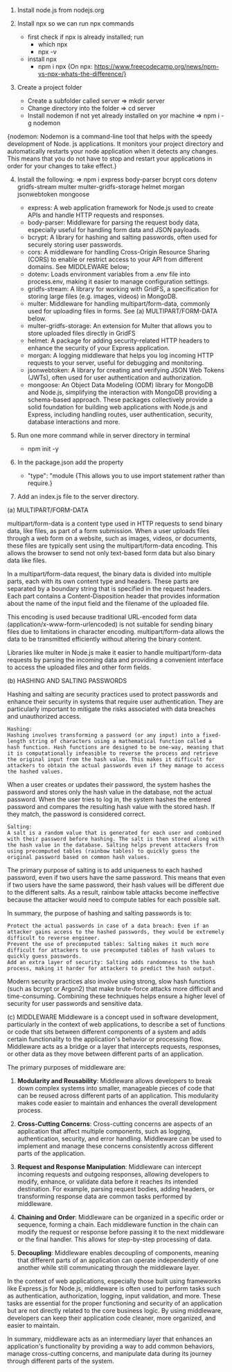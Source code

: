 1. Install node.js from nodejs.org
2. Install npx so we can run npx commands
      - first check if npx is already installed; run
        - which npx
        - npx -v
      - install npx
        - npm i npx
  {On npx: https://www.freecodecamp.org/news/npm-vs-npx-whats-the-difference/}

3. Create a project folder
      - Create a subfolder called server => mkdir server
      - Change directory into the folder => cd server
      - Install nodemon if not yet already installed on yor machine => npm i -g nodemon

  {nodemon: Nodemon is a command-line tool that helps with the speedy development of Node. js applications. It monitors your project directory and automatically restarts your node application when it detects any changes. This means that you do not have to stop and restart your applications in order for your changes to take effect.}

4. Install the following:
    => npm i express body-parser bcrypt cors dotenv gridfs-stream multer multer-gridfs-storage helmet morgan jsonwebtoken mongoose
      - express: A web application framework for Node.js used to create APIs and handle HTTP requests and responses.
      - body-parser: Middleware for parsing the request body data, especially useful for handling form data and JSON payloads.
      - bcrypt: A library for hashing and salting passwords, often used for securely storing user passwords.
      - cors: A middleware for handling Cross-Origin Resource Sharing (CORS) to enable or restrict access to your API from different domains. See MIDDLEWARE below;
      - dotenv: Loads environment variables from a .env file into process.env, making it easier to manage configuration settings.
      - gridfs-stream: A library for working with GridFS, a specification for storing large files (e.g. images, videos) in MongoDB.
      - multer: Middleware for handling multipart/form-data, commonly used for uploading files in forms. See (a) MULTIPART/FORM-DATA below.
      - multer-gridfs-storage: An extension for Multer that allows you to store uploaded files directly in GridFS
      - helmet: A package for adding security-related HTTP headers to enhance the security of your Express application.
      - morgan: A logging middleware that helps you log incoming HTTP requests to your server, useful for debugging and monitoring.
      - jsonwebtoken: A library for creating and verifying JSON Web Tokens (JWTs), often used for user authentication and authorization.
      - mongoose: An Object Data Modeling (ODM) library for MongoDB and Node.js, simplifying the interaction with MongoDB providing a schema-based approach.
    These packages collectively provide a solid foundation for building web applications with Node.js and Express, including handling routes, user authentication, security, database interactions and more.

5. Run one more command while in server directory in terminal
      - npm init -y
6. In the package.json add the property
      - "type": "module
     {This allows you to use import statement rather than require.}    
7.  Add an index.js file to the server directory.





(a) MULTIPART/FORM-DATA

multipart/form-data is a content type used in HTTP requests to send binary data, like files, as part of a form submission. When a user uploads files through a web form on a website, such as images, videos, or documents, these files are typically sent using the multipart/form-data encoding. This allows the browser to send not only text-based form data but also binary data like files.

In a multipart/form-data request, the binary data is divided into multiple parts, each with its own content type and headers. These parts are separated by a boundary string that is specified in the request headers. Each part contains a Content-Disposition header that provides information about the name of the input field and the filename of the uploaded file.

This encoding is used because traditional URL-encoded form data (application/x-www-form-urlencoded) is not suitable for sending binary files due to limitations in character encoding. multipart/form-data allows the data to be transmitted efficiently without altering the binary content.

Libraries like multer in Node.js make it easier to handle multipart/form-data requests by parsing the incoming data and providing a convenient interface to access the uploaded files and other form fields.

(b) HASHING AND SALTING PASSWORDS

Hashing and salting are security practices used to protect passwords and enhance their security in systems that require user authentication. They are particularly important to mitigate the risks associated with data breaches and unauthorized access.

    Hashing:
    Hashing involves transforming a password (or any input) into a fixed-length string of characters using a mathematical function called a hash function. Hash functions are designed to be one-way, meaning that it is computationally infeasible to reverse the process and retrieve the original input from the hash value. This makes it difficult for attackers to obtain the actual passwords even if they manage to access the hashed values.

When a user creates or updates their password, the system hashes the password and stores only the hash value in the database, not the actual password. When the user tries to log in, the system hashes the entered password and compares the resulting hash value with the stored hash. If they match, the password is considered correct.

    Salting:
    A salt is a random value that is generated for each user and combined with their password before hashing. The salt is then stored along with the hash value in the database. Salting helps prevent attackers from using precomputed tables (rainbow tables) to quickly guess the original password based on common hash values.

The primary purpose of salting is to add uniqueness to each hashed password, even if two users have the same password. This means that even if two users have the same password, their hash values will be different due to the different salts. As a result, rainbow table attacks become ineffective because the attacker would need to compute tables for each possible salt.

In summary, the purpose of hashing and salting passwords is to:

    Protect the actual passwords in case of a data breach: Even if an attacker gains access to the hashed passwords, they would be extremely difficult to reverse engineer.
    Prevent the use of precomputed tables: Salting makes it much more difficult for attackers to use precomputed tables of hash values to quickly guess passwords.
    Add an extra layer of security: Salting adds randomness to the hash process, making it harder for attackers to predict the hash output.

Modern security practices also involve using strong, slow hash functions (such as bcrypt or Argon2) that make brute-force attacks more difficult and time-consuming. Combining these techniques helps ensure a higher level of security for user passwords and sensitive data.

(c) MIDDLEWARE
Middleware is a concept used in software development, particularly in the context of web applications, to describe a set of functions or code that sits between different components of a system and adds certain functionality to the application's behavior or processing flow. Middleware acts as a bridge or a layer that intercepts requests, responses, or other data as they move between different parts of an application.

The primary purposes of middleware are:

1. **Modularity and Reusability**: Middleware allows developers to break down complex systems into smaller, manageable pieces of code that can be reused across different parts of an application. This modularity makes code easier to maintain and enhances the overall development process.

2. **Cross-Cutting Concerns**: Cross-cutting concerns are aspects of an application that affect multiple components, such as logging, authentication, security, and error handling. Middleware can be used to implement and manage these concerns consistently across different parts of the application.

3. **Request and Response Manipulation**: Middleware can intercept incoming requests and outgoing responses, allowing developers to modify, enhance, or validate data before it reaches its intended destination. For example, parsing request bodies, adding headers, or transforming response data are common tasks performed by middleware.

4. **Chaining and Order**: Middleware can be organized in a specific order or sequence, forming a chain. Each middleware function in the chain can modify the request or response before passing it to the next middleware or the final handler. This allows for step-by-step processing of data.

5. **Decoupling**: Middleware enables decoupling of components, meaning that different parts of an application can operate independently of one another while still communicating through the middleware layer.

In the context of web applications, especially those built using frameworks like Express.js for Node.js, middleware is often used to perform tasks such as authentication, authorization, logging, input validation, and more. These tasks are essential for the proper functioning and security of an application but are not directly related to the core business logic. By using middleware, developers can keep their application code cleaner, more organized, and easier to maintain.

In summary, middleware acts as an intermediary layer that enhances an application's functionality by providing a way to add common behaviors, manage cross-cutting concerns, and manipulate data during its journey through different parts of the system.